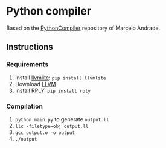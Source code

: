 # Python compiler

Based on the [PythonCompiler](https://github.com/marcelogdeandrade/PythonCompiler) repository of Marcelo Andrade.

## Instructions

### Requirements

1. Install [llvmlite](https://github.com/numba/llvmlite): `pip install llvmlite`
1. Download [LLVM](http://releases.llvm.org/download.html#8.0.0)
1. Install [RPLY](https://github.com/alex/rply): `pip install rply`

### Compilation

1. `python main.py` to generate `output.ll`
1. `llc -filetype=obj output.ll`
1. `gcc output.o -o output`
1. `./output`
